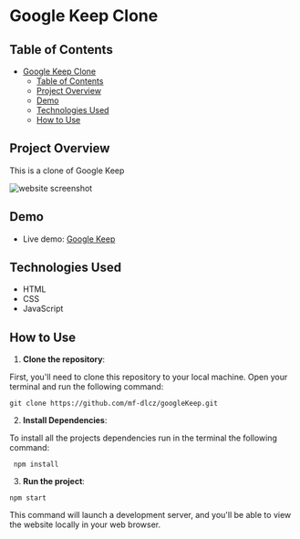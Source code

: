 # Google Keep Clone

## Table of Contents

- [Google Keep Clone](#Google-Keep-Clone)
  - [Table of Contents](#table-of-contents)
  - [Project Overview](#project-overview)
  - [Demo](#demo)
  - [Technologies Used](#technologies-used)
  - [How to Use](#how-to-use)

## Project Overview

This is a clone of Google Keep

![website screenshot]()

## Demo

- Live demo: [Google Keep]()

## Technologies Used
  * HTML
  * CSS
  * JavaScript


## How to Use

1. **Clone the repository**:

First, you'll need to clone this repository to your local machine. Open your terminal and run the following command:

```git
git clone https://github.com/mf-dlcz/googleKeep.git
```

2. **Install Dependencies**:

To install all the projects dependencies run in the terminal the following command:

```git
 npm install
```

3. **Run the project**:

```git
npm start
```

This command will launch a development server, and you'll be able to view the website locally in your web browser.